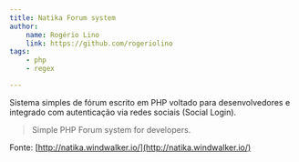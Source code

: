 ```yaml
---
title: Natika Forum system
author:
    name: Rogério Lino
    link: https://github.com/rogeriolino
tags:
    - php
    - regex

---
```


Sistema simples de fórum escrito em PHP voltado para desenvolvedores e integrado com autenticação via redes sociais (Social Login).

>Simple PHP Forum system for developers.

Fonte: [http://natika.windwalker.io/](http://natika.windwalker.io/)
